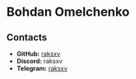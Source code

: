 # Bohdan Omelchenko

## Contacts

- **GitHub:** [raksxv](https://github.com/raksxv)
- **Discord:** raksxv
- **Telegram:** [raksxv](t.me/raksxv)